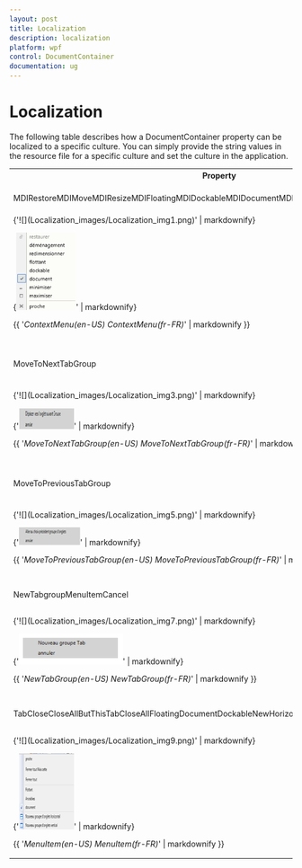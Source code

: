 ```yaml
---
layout: post
title: Localization
description: localization
platform: wpf
control: DocumentContainer
documentation: ug
---
```


# Localization

The following table describes how a DocumentContainer property can be localized to a specific culture. You can simply provide the string values in the resource file for a specific culture and set the culture in the application.



<table>
<tr>
<th colspan = "5">
Property</th><th>
Description</th></tr>
<tr>
<td colspan = "5">
MDIRestoreMDIMoveMDIResizeMDIFloatingMDIDockableMDIDocumentMDIMinimizeMDIMaximizeMDIClose</td><td>
Sets the string for the context menu item in DocumentContainer.</td></tr>
<tr>
<td colspan = "6">
{'![](Localization_images/Localization_img1.png)' | markdownify}

{![C:/Users/Sugapriyam/Desktop/LocalizationUG_Doc Image/LocalizationUG_Doc Image/36.png](Localization_images/Localization_img2.png)' | markdownify}

{{ '_ContextMenu(en-US)                                                      ContextMenu(fr-FR)_' | markdownify }}</td></tr>
<tr>
<td colspan = "4">
MoveToNextTabGroup </td><td colspan = "2">
Sets the string for MoveToNextTabGroup context menu item in DockingManager and DocumentContainer.</td></tr>
<tr>
<td colspan = "6">
{'![](Localization_images/Localization_img3.png)' | markdownify}

{'![](Localization_images/Localization_img4.png)' | markdownify}

{{ '_MoveToNextTabGroup(en-US)                                       MoveToNextTabGroup(fr-FR)_' | markdownify }}</td></tr>
<tr>
<td colspan = "3">
MoveToPreviousTabGroup</td><td colspan = "3">
Sets the string for MoveToPreviousTabGroup context menu item in DockingManager and DocumentContainer.</td></tr>
<tr>
<td colspan = "6">
{'![](Localization_images/Localization_img5.png)' | markdownify}

{'![](Localization_images/Localization_img6.png)' | markdownify}

{{ '_MoveToPreviousTabGroup(en-US)                           MoveToPreviousTabGroup(fr-FR)_' | markdownify }}</td></tr>
<tr>
<td colspan = "2">
NewTabgroupMenuItemCancel</td><td colspan = "4">
Sets the string for the Tab context menu item in DockingManager and DocumentContainer.</td></tr>
<tr>
<td colspan = "6">
{'![](Localization_images/Localization_img7.png)' | markdownify}

{'![C:/Users/Sugapriyam/Desktop/LocalizationUG_Doc Image/LocalizationUG_Doc Image/48.png](Localization_images/Localization_img8.png)' | markdownify}

{{ '_NewTabGroup(en-US)                                NewTabGroup(fr-FR)_' | markdownify }}</td></tr>
<tr>
<td>
TabCloseCloseAllButThisTabCloseAllFloatingDocumentDockableNewHorizontalTabGroupNewVerticalTabGroup</td><td colspan = "5">
Sets the string for the menu item in DocumentContainer and DockingManager.</td></tr>
<tr>
<td colspan = "6">
{'![](Localization_images/Localization_img9.png)' | markdownify}

{'![](Localization_images/Localization_img10.png)' | markdownify}

{{ '_MenuItem(en-US)                                                 MenuItem(fr-FR)_' | markdownify }}</td></tr>
</table>



